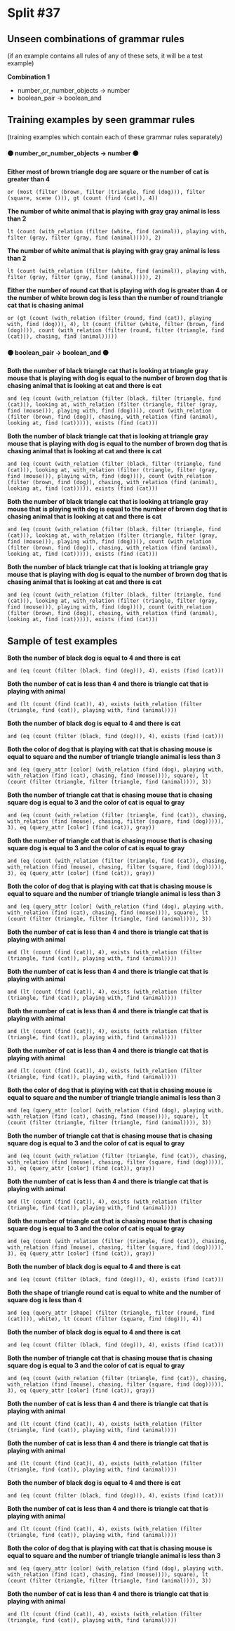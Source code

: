 # Split #37
## Unseen combinations of grammar rules
(if an example contains all rules of any of these sets, it will be a test example)

**Combination 1**
* number_or_number_objects -> number
* boolean_pair -> boolean_and

## Training examples by seen grammar rules
(training examples which contain each of these grammar rules separately)
#### ⚫ number_or_number_objects -> number ⚫
**Either most of brown triangle dog are square or the number of cat is greater than 4**
 ```
or (most (filter (brown, filter (triangle, find (dog))), filter (square, scene ())), gt (count (find (cat)), 4))
```
**The number of white animal that is playing with gray gray animal is less than 2**
 ```
lt (count (with_relation (filter (white, find (animal)), playing with, filter (gray, filter (gray, find (animal))))), 2)
```
**The number of white animal that is playing with gray gray animal is less than 2**
 ```
lt (count (with_relation (filter (white, find (animal)), playing with, filter (gray, filter (gray, find (animal))))), 2)
```
**Either the number of round cat that is playing with dog is greater than 4 or the number of white brown dog is less than the number of round triangle cat that is chasing animal**
 ```
or (gt (count (with_relation (filter (round, find (cat)), playing with, find (dog))), 4), lt (count (filter (white, filter (brown, find (dog)))), count (with_relation (filter (round, filter (triangle, find (cat))), chasing, find (animal)))))
```
#### ⚫ boolean_pair -> boolean_and ⚫
**Both the number of black triangle cat that is looking at triangle gray mouse that is playing with dog is equal to the number of brown dog that is chasing animal that is looking at cat and there is cat**
 ```
and (eq (count (with_relation (filter (black, filter (triangle, find (cat))), looking at, with_relation (filter (triangle, filter (gray, find (mouse))), playing with, find (dog)))), count (with_relation (filter (brown, find (dog)), chasing, with_relation (find (animal), looking at, find (cat))))), exists (find (cat)))
```
**Both the number of black triangle cat that is looking at triangle gray mouse that is playing with dog is equal to the number of brown dog that is chasing animal that is looking at cat and there is cat**
 ```
and (eq (count (with_relation (filter (black, filter (triangle, find (cat))), looking at, with_relation (filter (triangle, filter (gray, find (mouse))), playing with, find (dog)))), count (with_relation (filter (brown, find (dog)), chasing, with_relation (find (animal), looking at, find (cat))))), exists (find (cat)))
```
**Both the number of black triangle cat that is looking at triangle gray mouse that is playing with dog is equal to the number of brown dog that is chasing animal that is looking at cat and there is cat**
 ```
and (eq (count (with_relation (filter (black, filter (triangle, find (cat))), looking at, with_relation (filter (triangle, filter (gray, find (mouse))), playing with, find (dog)))), count (with_relation (filter (brown, find (dog)), chasing, with_relation (find (animal), looking at, find (cat))))), exists (find (cat)))
```
**Both the number of black triangle cat that is looking at triangle gray mouse that is playing with dog is equal to the number of brown dog that is chasing animal that is looking at cat and there is cat**
 ```
and (eq (count (with_relation (filter (black, filter (triangle, find (cat))), looking at, with_relation (filter (triangle, filter (gray, find (mouse))), playing with, find (dog)))), count (with_relation (filter (brown, find (dog)), chasing, with_relation (find (animal), looking at, find (cat))))), exists (find (cat)))
```
## Sample of test examples
**Both the number of black dog is equal to 4 and there is cat**
 ```
and (eq (count (filter (black, find (dog))), 4), exists (find (cat)))
```
**Both the number of cat is less than 4 and there is triangle cat that is playing with animal**
 ```
and (lt (count (find (cat)), 4), exists (with_relation (filter (triangle, find (cat)), playing with, find (animal))))
```
**Both the number of black dog is equal to 4 and there is cat**
 ```
and (eq (count (filter (black, find (dog))), 4), exists (find (cat)))
```
**Both the color of dog that is playing with cat that is chasing mouse is equal to square and the number of triangle triangle animal is less than 3**
 ```
and (eq (query_attr [color] (with_relation (find (dog), playing with, with_relation (find (cat), chasing, find (mouse)))), square), lt (count (filter (triangle, filter (triangle, find (animal)))), 3))
```
**Both the number of triangle cat that is chasing mouse that is chasing square dog is equal to 3 and the color of cat is equal to gray**
 ```
and (eq (count (with_relation (filter (triangle, find (cat)), chasing, with_relation (find (mouse), chasing, filter (square, find (dog))))), 3), eq (query_attr [color] (find (cat)), gray))
```
**Both the number of triangle cat that is chasing mouse that is chasing square dog is equal to 3 and the color of cat is equal to gray**
 ```
and (eq (count (with_relation (filter (triangle, find (cat)), chasing, with_relation (find (mouse), chasing, filter (square, find (dog))))), 3), eq (query_attr [color] (find (cat)), gray))
```
**Both the color of dog that is playing with cat that is chasing mouse is equal to square and the number of triangle triangle animal is less than 3**
 ```
and (eq (query_attr [color] (with_relation (find (dog), playing with, with_relation (find (cat), chasing, find (mouse)))), square), lt (count (filter (triangle, filter (triangle, find (animal)))), 3))
```
**Both the number of cat is less than 4 and there is triangle cat that is playing with animal**
 ```
and (lt (count (find (cat)), 4), exists (with_relation (filter (triangle, find (cat)), playing with, find (animal))))
```
**Both the number of cat is less than 4 and there is triangle cat that is playing with animal**
 ```
and (lt (count (find (cat)), 4), exists (with_relation (filter (triangle, find (cat)), playing with, find (animal))))
```
**Both the number of cat is less than 4 and there is triangle cat that is playing with animal**
 ```
and (lt (count (find (cat)), 4), exists (with_relation (filter (triangle, find (cat)), playing with, find (animal))))
```
**Both the number of cat is less than 4 and there is triangle cat that is playing with animal**
 ```
and (lt (count (find (cat)), 4), exists (with_relation (filter (triangle, find (cat)), playing with, find (animal))))
```
**Both the color of dog that is playing with cat that is chasing mouse is equal to square and the number of triangle triangle animal is less than 3**
 ```
and (eq (query_attr [color] (with_relation (find (dog), playing with, with_relation (find (cat), chasing, find (mouse)))), square), lt (count (filter (triangle, filter (triangle, find (animal)))), 3))
```
**Both the number of triangle cat that is chasing mouse that is chasing square dog is equal to 3 and the color of cat is equal to gray**
 ```
and (eq (count (with_relation (filter (triangle, find (cat)), chasing, with_relation (find (mouse), chasing, filter (square, find (dog))))), 3), eq (query_attr [color] (find (cat)), gray))
```
**Both the number of cat is less than 4 and there is triangle cat that is playing with animal**
 ```
and (lt (count (find (cat)), 4), exists (with_relation (filter (triangle, find (cat)), playing with, find (animal))))
```
**Both the number of triangle cat that is chasing mouse that is chasing square dog is equal to 3 and the color of cat is equal to gray**
 ```
and (eq (count (with_relation (filter (triangle, find (cat)), chasing, with_relation (find (mouse), chasing, filter (square, find (dog))))), 3), eq (query_attr [color] (find (cat)), gray))
```
**Both the number of black dog is equal to 4 and there is cat**
 ```
and (eq (count (filter (black, find (dog))), 4), exists (find (cat)))
```
**Both the shape of triangle round cat is equal to white and the number of square dog is less than 4**
 ```
and (eq (query_attr [shape] (filter (triangle, filter (round, find (cat)))), white), lt (count (filter (square, find (dog))), 4))
```
**Both the number of black dog is equal to 4 and there is cat**
 ```
and (eq (count (filter (black, find (dog))), 4), exists (find (cat)))
```
**Both the number of triangle cat that is chasing mouse that is chasing square dog is equal to 3 and the color of cat is equal to gray**
 ```
and (eq (count (with_relation (filter (triangle, find (cat)), chasing, with_relation (find (mouse), chasing, filter (square, find (dog))))), 3), eq (query_attr [color] (find (cat)), gray))
```
**Both the number of cat is less than 4 and there is triangle cat that is playing with animal**
 ```
and (lt (count (find (cat)), 4), exists (with_relation (filter (triangle, find (cat)), playing with, find (animal))))
```
**Both the number of cat is less than 4 and there is triangle cat that is playing with animal**
 ```
and (lt (count (find (cat)), 4), exists (with_relation (filter (triangle, find (cat)), playing with, find (animal))))
```
**Both the number of black dog is equal to 4 and there is cat**
 ```
and (eq (count (filter (black, find (dog))), 4), exists (find (cat)))
```
**Both the number of cat is less than 4 and there is triangle cat that is playing with animal**
 ```
and (lt (count (find (cat)), 4), exists (with_relation (filter (triangle, find (cat)), playing with, find (animal))))
```
**Both the color of dog that is playing with cat that is chasing mouse is equal to square and the number of triangle triangle animal is less than 3**
 ```
and (eq (query_attr [color] (with_relation (find (dog), playing with, with_relation (find (cat), chasing, find (mouse)))), square), lt (count (filter (triangle, filter (triangle, find (animal)))), 3))
```
**Both the number of cat is less than 4 and there is triangle cat that is playing with animal**
 ```
and (lt (count (find (cat)), 4), exists (with_relation (filter (triangle, find (cat)), playing with, find (animal))))
```